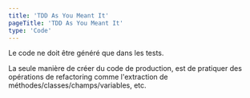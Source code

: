 ```yaml
---
title: 'TDD As You Meant It'
pageTitle: 'TDD As You Meant It'
type: 'Code'
---
```

Le code ne doit être généré que dans les tests.

La seule manière de créer du code de production, est de pratiquer des opérations de refactoring comme l'extraction de méthodes/classes/champs/variables, etc.
